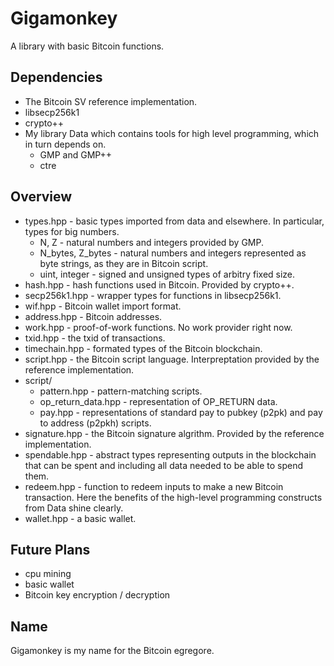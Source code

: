 # Gigamonkey

A library with basic Bitcoin functions. 

## Dependencies

* The Bitcoin SV reference implementation. 
* libsecp256k1
* crypto++
* My library Data which contains tools for high level programming, which in turn depends on.
    * GMP and GMP++
    * ctre

## Overview

* types.hpp - basic types imported from data and elsewhere. In particular, types for big numbers. 
    * N, Z - natural numbers and integers provided by GMP. 
    * N_bytes, Z_bytes - natural numbers and integers represented as byte strings, as they are in
      Bitcoin script.
    * uint, integer - signed and unsigned types of arbitry fixed size. 
* hash.hpp - hash functions used in Bitcoin. Provided by crypto++. 
* secp256k1.hpp - wrapper types for functions in libsecp256k1. 
* wif.hpp - Bitcoin wallet import format. 
* address.hpp - Bitcoin addresses. 
* work.hpp - proof-of-work functions. No work provider right now. 
* txid.hpp - the txid of transactions. 
* timechain.hpp - formated types of the Bitcoin blockchain. 
* script.hpp - the Bitcoin script language. Interpreptation provided by the reference implementation. 
* script/
    * pattern.hpp - pattern-matching scripts.
    * op_return_data.hpp - representation of OP_RETURN data.
    * pay.hpp - representations of standard pay to pubkey (p2pk) and pay to address (p2pkh) scripts. 
* signature.hpp - the Bitcoin signature algrithm. Provided by the reference implementation.
* spendable.hpp - abstract types representing outputs in the blockchain that can be spent and including all data
  needed to be able to spend them. 
* redeem.hpp - function to redeem inputs to make a new Bitcoin transaction. Here the benefits of 
  the high-level programming constructs from Data shine clearly. 
* wallet.hpp - a basic wallet. 

## Future Plans

* cpu mining
* basic wallet
* Bitcoin key encryption / decryption

## Name

Gigamonkey is my name for the Bitcoin egregore. 
